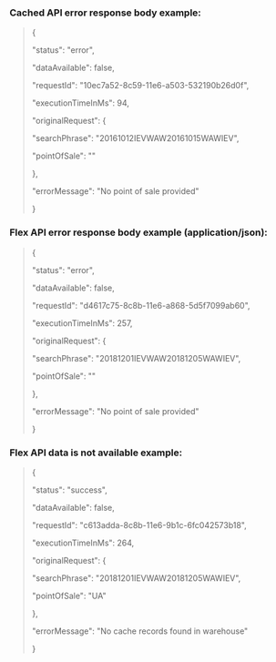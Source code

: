 ### Cached API error response body example:

> {
>
> "status": "error",
>
> "dataAvailable": false,
>
> "requestId": "10ec7a52-8c59-11e6-a503-532190b26d0f",
>
> "executionTimeInMs": 94,
>
> "originalRequest": {
>
> "searchPhrase": "20161012IEVWAW20161015WAWIEV",
>
> "pointOfSale": ""
>
> },
>
> "errorMessage": "No point of sale provided"
>
> }

### Flex API error response body example \(application/json\):

> {
>
> "status": "error",
>
> "dataAvailable": false,
>
> "requestId": "d4617c75-8c8b-11e6-a868-5d5f7099ab60",
>
> "executionTimeInMs": 257,
>
> "originalRequest": {
>
> "searchPhrase": "20181201IEVWAW20181205WAWIEV",
>
> "pointOfSale": ""
>
> },
>
> "errorMessage": "No point of sale provided"
>
> }

### Flex API data is not available example:

> {
>
> "status": "success",
>
> "dataAvailable": false,
>
> "requestId": "c613adda-8c8b-11e6-9b1c-6fc042573b18",
>
> "executionTimeInMs": 264,
>
> "originalRequest": {
>
> "searchPhrase": "20181201IEVWAW20181205WAWIEV",
>
> "pointOfSale": "UA"
>
> },
>
> "errorMessage": "No cache records found in warehouse"
>
> }




